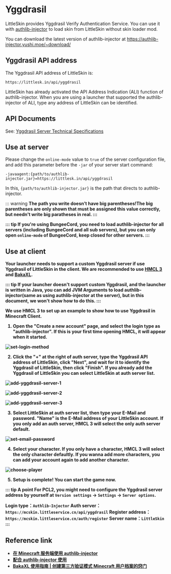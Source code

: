 # Yggdrasil

LittleSkin provides Yggdrasil Verify Authentication Service. You can use it with [authlib-injector](https://github.com/yushijinhun/authlib-injector) to load skin from LittleSkin without skin loader mod.

You can download the latest version of authlib-injector at <https://authlib-injector.yushi.moe/~download/>

## Yggdrasil API address

The Yggdrasil API address of LittleSkin is:

```
https://littlesk.in/api/yggdrasil
```

LittleSkin has already activated the API Address Indication (ALI) function of authlib-injector. When you are using a launcher that supported the authlib-injector of ALI, type any address of LittleSkin can be identified.

## API Documents

See: [Yggdrasil Server Technical Specifications](https://github.com/yushijinhun/authlib-injector/wiki/Yggdrasil%E6%9C%8D%E5%8A%A1%E7%AB%AF%E6%8A%80%E6%9C%AF%E8%A7%84%E8%8C%83)

## Use at server

Please change the `online-mode` value to `true` of the server configuration file, and add this parameter before the `-jar` of your server start command:

```
-javaagent:{path/to/authlib-injector.jar}=https://littlesk.in/api/yggdrasil
```

In this, `{path/to/authlib-injector.jar}` is the path that directs to authlib-injector.


::: warning
<strong>The path you write doesn’t have big parentheses!<strong>The big parentheses are only shown that must be assigned this value correctly, but needn't write big paratheses in real.
:::

::: tip
If you're using BungeeCord, you need to load authlib-injector for all servers (including BungeeCord and all sub servers), but you can only open `online-mode` of BungeeCord, keep closed for other servers.
:::

## Use at client

Your launcher needs to support a custom Yggdrasil server if use Yggdrasil of LittleSkin in the client. We are recommended to use [HMCL 3](https://www.mcbbs.net/thread-142335-1-1.html) and [BakaXL](https://www.mcbbs.net/thread-512144-1-1.html).

::: tip
If your launcher doesn't support custom Yggdrasil, and the launcher is written in Java, you can add JVM Arguments to load authlib-injector(same as using authlib-injector at the server), but in this document, we won't show how to do this.
:::

We use HMCL 3 to set up an example to show how to use Yggdrasil in Minecraft Client.
  
1. Open the "Create a new account" page, and select the login type as "authlib-injector".
If this is your first time opening HMCL, it will appear when it started.

![set-login-method](./assets/yggdrasil/set-login-method.png)

2. Click the "+" at the right of auth server, type the Yggdrasil API address of LittleSkin, click "Next", and wait for it to identify the Yggdrasil of LittleSkin, then click "Finish".
If you already add the Yggdrasil of LittleSkin you can select LittleSkin at auth server list.

![add-yggdrasil-server-1](./assets/yggdrasil/add-yggdrasil-server-1.png)

![add-yggdrasil-server-2](./assets/yggdrasil/add-yggdrasil-server-2.png)

![add-yggdrasil-server-3](./assets/yggdrasil/add-yggdrasil-server-3.png)

3. Select LittleSkin at auth server list, then type your E-Mail and password. "Name" is the E-Mail address of your LittleSkin account.
If you only add an auth server, HMCL 3 will select the only auth server default.

![set-email-password](./assets/yggdrasil/set-email-password.png)

4. Select your character.
If you only have a character, HMCL 3 will select the only character defaultly.
If you wanna add more characters, you can add your account again to add another character.

![choose-player](./assets/yggdrasil/choose-player.png)

5. Setup is complete! You can start the game now.

::: tip A point
For PCL2, you might need to configure the Yggdrasil server address by yourself at `Version settings` → `Settings` → `Server options`.

Login type：`Authlib-Injector`
Auth server：`https://mcskin.littleservice.cn/api/yggdrasil`
Register address： `https://mcskin.littleservice.cn/auth/register`
Server name：`LittleSkin`
:::

## Reference link

- [在 Minecraft 服务端使用 authlib-injector](https://github.com/yushijinhun/authlib-injector/wiki/%E5%9C%A8-Minecraft-%E6%9C%8D%E5%8A%A1%E7%AB%AF%E4%BD%BF%E7%94%A8-authlib-injector)
- [配合 authlib-injector 使用](https://github.com/bs-community/yggdrasil-api/wiki/0x03-配合-authlib-injector-使用)
- [BakaXL 使用指南 | 创建第三方验证模式 Minecraft 用户档案的窍门](https://www.bilibili.com/video/BV1W741197Bv)
